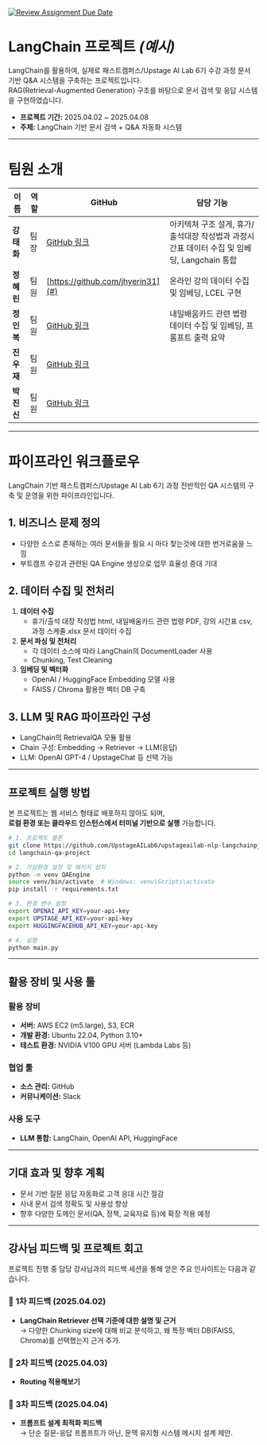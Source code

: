 [![Review Assignment Due Date](https://classroom.github.com/assets/deadline-readme-button-22041afd0340ce965d47ae6ef1cefeee28c7c493a6346c4f15d667ab976d596c.svg)](https://classroom.github.com/a/5BS4k7bR)
# **LangChain 프로젝트** *(예시)*

LangChain를 활용하여, 실제로 패스트캠퍼스/Upstage AI Lab 6기 수강 과정 문서 기반 Q&A 시스템을 구축하는 프로젝트입니다.  
RAG(Retrieval-Augmented Generation) 구조를 바탕으로 문서 검색 및 응답 시스템을 구현하였습니다.

- **프로젝트 기간:** 2025.04.02 ~ 2025.04.08  
- **주제:** LangChain 기반 문서 검색 + Q&A 자동화 시스템  

---

# **팀원 소개**

| 이름      | 역할             | GitHub                | 담당 기능                                         |
|-----------|------------------|------------------------|--------------------------------------------------|
| **강태화** |  팀장 | [GitHub 링크](#)| 아키텍쳐 구조 설게, 휴가/출석대장 작성법과 과정시간표 데이터 수집 및 임베딩, Langchain 통합 |
| **정혜린** |  팀원 | [https://github.com/jhyerin31](#) | 온라인 강의 데이터 수집 및 임베딩, LCEL 구현  |
| **정인복** |  팀원 | [GitHub 링크](#)| 내일배움카드 관련 법령 데이터 수집 및 임베딩, 프롬프트 출력 요약 |
| **진우재** |  팀원 | [GitHub 링크](#)|            |
| **박진신** |  팀원 | [GitHub 링크](#)|               |

---

# **파이프라인 워크플로우**

LangChain 기반 패스트캠퍼스/Upstage AI Lab 6기 과정 전반적인 QA 시스템의 구축 및 운영을 위한 파이프라인입니다.

## **1. 비즈니스 문제 정의**
- 다양한 소스로 존재하는 여러 문서들을 필요 시 마다 찾는것에 대한 번거로움을 느낌 
- 부트캠프 수강과 관련된 QA Engine 생성으로 업무 효율성 증대 기대

## **2. 데이터 수집 및 전처리**
1. **데이터 수집**
   - 휴가/출석 대장 작성법 html, 내일배움카드 관련 법령 PDF, 강의 시간표 csv, 과정 스케줄.xlsx 문서 데이터 수집 
2. **문서 파싱 및 전처리**
   - 각 데이터 소스에 따라 LangChain의 DocumentLoader 사용
   - Chunking, Text Cleaning
3. **임베딩 및 벡터화**
   - OpenAI / HuggingFace Embedding 모델 사용
   - FAISS / Chroma  활용한 벡터 DB 구축

## **3. LLM 및 RAG 파이프라인 구성**
- LangChain의 RetrievalQA 모듈 활용
- Chain 구성: Embedding → Retriever → LLM(응답)
- LLM: OpenAI GPT-4 / UpstageChat 등 선택 가능

---

## **프로젝트 실행 방법**

본 프로젝트는 웹 서비스 형태로 배포하지 않아도 되며,  
**로컬 환경 또는 클라우드 인스턴스에서 터미널 기반으로 실행** 가능합니다.

```bash
# 1. 프로젝트 클론
git clone https://github.com/UpstageAILab6/upstageailab-nlp-langchainpjt-langchain-1.git
cd langchain-qa-project

# 2. 가상환경 설정 및 패키지 설치
python -m venv QAEngine
source venv/bin/activate  # Windows: venv\Scripts\activate
pip install -r requirements.txt

# 3. 환경 변수 설정
export OPENAI_API_KEY=your-api-key
export UPSTAGE_API_KEY=your-api-key
export HUGGINGFACEHUB_API_KEY=your-api-key

# 4. 실행
python main.py
```

---

## **활용 장비 및 사용 툴**

### **활용 장비**
- **서버:** AWS EC2 (m5.large), S3, ECR
- **개발 환경:** Ubuntu 22.04, Python 3.10+
- **테스트 환경:** NVIDIA V100 GPU 서버 (Lambda Labs 등)

### **협업 툴**
- **소스 관리:** GitHub
- **커뮤니케이션:** Slack

### **사용 도구**
- **LLM 통합:** LangChain, OpenAI API, HuggingFace

---

## **기대 효과 및 향후 계획**
- 문서 기반 질문 응답 자동화로 고객 응대 시간 절감
- 사내 문서 검색 정확도 및 사용성 향상
- 향후 다양한 도메인 문서(QA, 정책, 교육자료 등)에 확장 적용 예정

---
## **강사님 피드백 및 프로젝트 회고**

프로젝트 진행 중 담당 강사님과의 피드백 세션을 통해 얻은 주요 인사이트는 다음과 같습니다.

### 📌 **1차 피드백 (2025.04.02)**
- **LangChain Retriever 선택 기준에 대한 설명 및 근거**  
  → 다양한 Chunking size에 대해 비교 분석하고, 왜 특정 벡터 DB(FAISS, Chroma)를 선택했는지 근거 추가.

### 📌 **2차 피드백 (2025.04.03)**
- **Routing 적용해보기**  

### 📌 **3차 피드백 (2025.04.04)**
- **프롬프트 설계 최적화 피드백**  
  → 단순 질문-응답 프롬프트가 아닌, 문맥 유지형 시스템 메시지 설계 제안.

